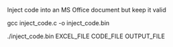 Inject code into an MS Office document but keep it valid

gcc inject_code.c -o inject_code.bin

./inject_code.bin EXCEL_FILE CODE_FILE OUTPUT_FILE



